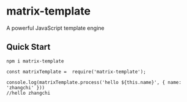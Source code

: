 # matrix-template

A powerful JavaScript template engine

## Quick Start

```
npm i matrix-template

```

```
const matrixTemplate =  require('matrix-template');

console.log(matrixTemplate.process('hello ${this.name}', { name: 'zhangchi' }))
//hello zhangchi
```